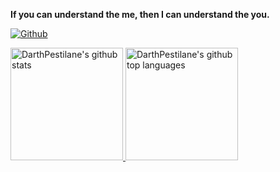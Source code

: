 **If you can understand the me, then I can understand the you.**

[![Github](https://img.shields.io/github/followers/DarthPestilane?label=Follow&style=social)](https://github.com/DarthPestilane)

<a href="https://github.com/DarthPestilane">
  <img height="180em" src="https://github-readme-stats.vercel.app/api?username=DarthPestilane&show_icons=true&theme=merko&count_private=true" alt="DarthPestilane's github stats" />
  <img height="180em" src="https://github-readme-stats.vercel.app/api/top-langs/?username=DarthPestilane&theme=merko&layout=compact" alt="DarthPestilane's github top languages" />
</a>
<br/>

<!-- <img src="https://gv.halberd.cn/DarthPestilane?theme=stroke-colorful&active=3200ff&deactive=f1f1f1&len=8&speed=40&size=60&space=5&tail=1" /> -->
<!-- <img src="https://gv.halberd.cn/DarthPestilane?theme=digital&active=3200ff&deactive=f1f1f1&len=8&speed=40&size=60&space=5&tail=1" /> -->
<!-- <img src="https://gv.halberd.cn/DarthPestilane?theme=stroke-fill&active=3200ff&deactive=f1f1f1&len=8&speed=40&size=60&space=5&tail=1" /> -->

<!--
Here are some ideas to get you started:

- 🔭 I’m currently working on ...
- 🌱 I’m currently learning ...
- 👯 I’m looking to collaborate on ...
- 🤔 I’m looking for help with ...
- 💬 Ask me about ...
- 📫 How to reach me: ...
- 😄 Pronouns: ...
- ⚡ Fun fact: ...
-->
